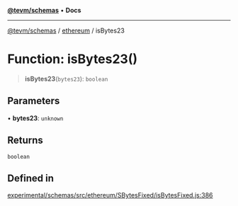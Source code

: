 [**@tevm/schemas**](../../README.md) • **Docs**

***

[@tevm/schemas](../../modules.md) / [ethereum](../README.md) / isBytes23

# Function: isBytes23()

> **isBytes23**(`bytes23`): `boolean`

## Parameters

• **bytes23**: `unknown`

## Returns

`boolean`

## Defined in

[experimental/schemas/src/ethereum/SBytesFixed/isBytesFixed.js:386](https://github.com/qbzzt/tevm-monorepo/blob/main/experimental/schemas/src/ethereum/SBytesFixed/isBytesFixed.js#L386)
